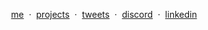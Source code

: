 <p align="center">
  <a href="https://rolandlepcha.vercel.app/">me</a> &nbsp;·&nbsp; 
  <a href="https://rolandlepcha.vercel.app#__projects">projects</a> &nbsp;·&nbsp; 
  <a href="https://x.com/vacgcvsaintz">tweets</a> &nbsp;·&nbsp; 
  <a href="https://discord.com/channels/@me">discord</a> &nbsp;·&nbsp; 
  <a href="https://www.linkedin.com/in/roland-lepcha/">linkedin</a>
</p>
